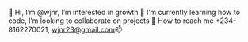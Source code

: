 👋 Hi, I’m @wjnr, I’m interested in growth
🌱 I’m currently learning how to code, I’m looking to collaborate on projects 💞️ 
How to reach me +234-8162270021, wjnr23@gmail.com📫 
